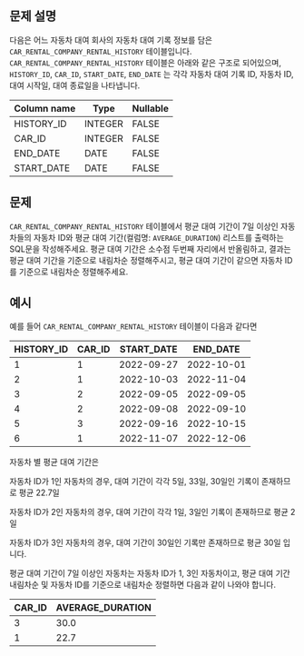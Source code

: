## 문제 설명
다음은 어느 자동차 대여 회사의 자동차 대여 기록 정보를 담은 `CAR_RENTAL_COMPANY_RENTAL_HISTORY` 테이블입니다. `CAR_RENTAL_COMPANY_RENTAL_HISTORY` 테이블은 아래와 같은 구조로 되어있으며, `HISTORY_ID`, `CAR_ID`, `START_DATE`, `END_DATE` 는 각각 자동차 대여 기록 ID, 자동차 ID, 대여 시작일, 대여 종료일을 나타냅니다.

|Column name|Type|Nullable|
|---|---|---|
|HISTORY_ID|INTEGER|FALSE|
|CAR_ID|INTEGER|FALSE|
|END_DATE|DATE|FALSE|
|START_DATE|DATE|FALSE|

## 문제

`CAR_RENTAL_COMPANY_RENTAL_HISTORY` 테이블에서 평균 대여 기간이 7일 이상인 자동차들의 자동차 ID와 평균 대여 기간(컬럼명: `AVERAGE_DURATION`) 리스트를 출력하는 SQL문을 작성해주세요. 평균 대여 기간은 소수점 두번째 자리에서 반올림하고, 결과는 평균 대여 기간을 기준으로 내림차순 정렬해주시고, 평균 대여 기간이 같으면 자동차 ID를 기준으로 내림차순 정렬해주세요.

## 예시

예를 들어 `CAR_RENTAL_COMPANY_RENTAL_HISTORY` 테이블이 다음과 같다면

|HISTORY_ID|CAR_ID|START_DATE|END_DATE|
|---|---|---|---|
|1|1|2022-09-27|2022-10-01|
|2|1|2022-10-03|2022-11-04|
|3|2|2022-09-05|2022-09-05|
|4|2|2022-09-08|2022-09-10|
|5|3|2022-09-16|2022-10-15|
|6|1|2022-11-07|2022-12-06|

자동차 별 평균 대여 기간은

자동차 ID가 1인 자동차의 경우, 대여 기간이 각각 5일, 33일, 30일인 기록이 존재하므로 평균 22.7일

자동차 ID가 2인 자동차의 경우, 대여 기간이 각각 1일, 3일인 기록이 존재하므로 평균 2일

자동차 ID가 3인 자동차의 경우, 대여 기간이 30일인 기록만 존재하므로 평균 30일 입니다.

평균 대여 기간이 7일 이상인 자동차는 자동차 ID가 1, 3인 자동차이고, 평균 대여 기간 내림차순 및 자동차 ID를 기준으로 내림차순 정렬하면 다음과 같이 나와야 합니다.

|CAR_ID|AVERAGE_DURATION|
|---|---|
|3|30.0|
|1|22.7|
